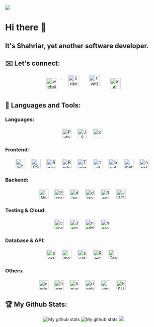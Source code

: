 ![](https://visitor-badge.laobi.icu/badge?page_id=shahsau.shahsau)
# Hi there 👋 
## It's Shahriar, yet another software developer.
<!-- Merging my passion for usability and technology with technical knowledge, I love to create cool digital experiences using robust cutting-edge technology. My goal is to create smooth digital experiences by writing clean and efficient codes that are easy to maintain. I have knowledge and experience in building web apps using technologies including but not limited to Javascript, React, Node, Django, Redux, Typescript, MongoDb, PostgreSql.  I am highly organized, results-oriented, ambitious,  adventurous, assiduous , and able to work in a team or by myself.

- 👨🏽‍💻  I'm working as a software developer.
- 🔭  I’m currently sharpening my knowledge of Typescript and Redux.
- 👯  I’m looking to collaborate on any project.
- 💬  Ask me about anything about programming . -->

## ✉️ Let's connect:
<p align="center">
 <a href="https://shahsau.herokuapp.com/" target="_blank" rel="noopener noreferrer"> <img src="https://img.shields.io/badge/website-000000?style=for-the-badge&logo=About.me&logoColor=white" alt="website" height="35" style="vertical-align:top; margin:10px"> </a>&nbsp;&nbsp;
 <a href="https://www.linkedin.com/in/shahriar-karim-saurov-53a6ba4b/" target="_blank" rel="noopener noreferrer"> <img  src="https://img.shields.io/badge/LinkedIn-0077B5?style=for-the-badge&logo=linkedin&logoColor=white" alt="linkedin" height="35" style="vertical-align:top; margin:0px 10px"></a>&nbsp;&nbsp;
 <a href="https://twitter.com/saurov_shahriar" target="_blank" rel="noopener noreferrer"> <img  src="https://img.shields.io/badge/Twitter-1DA1F2?style=for-the-badge&logo=twitter&logoColor=white" alt="twitter" height="35" style="vertical-align:top; margin:0px 10px"></a>&nbsp;&nbsp;
 <a href="mailto:shahriarksaurov@gmail.com"> <img src="https://img.shields.io/badge/Gmail-D14836?style=for-the-badge&logo=gmail&logoColor=white" alt="mail" height="35" style="vertical-align:top; margin:10px"></a>
</p>
 
## 🧰 Languages and Tools: 
### Languages:
<div align="center">
  <img src="https://img.shields.io/badge/Python-3776AB?style=for-the-badge&logo=python&logoColor=white" alt="Python" height="30" style="vertical-align:top; margin:4px">&nbsp;&nbsp;
 <img src="https://img.shields.io/badge/JavaScript-323330?style=for-the-badge&logo=javascript&logoColor=F7DF1E" alt="JS" height="30" style="vertical-align:top; margin:4px">&nbsp;&nbsp;
<!--   <img src="https://img.shields.io/badge/C%23-239120?style=for-the-badge&logo=c-sharp&logoColor=white" alt="c-sharp" height="30" style="vertical-align:top; margin:4px">&nbsp;&nbsp; -->
 <img src="https://img.shields.io/badge/C-00599C?style=for-the-badge&logo=c&logoColor=white" alt="c" height="30" style="vertical-align:top; margin:4px">&nbsp;&nbsp;
</div>

### Frontend:
<div align="center">
<img src="https://img.shields.io/badge/HTML5-E34F26?style=for-the-badge&logo=html5&logoColor=white" alt="HTML5" height="30" style="vertical-align:top; margin:4px">&nbsp;&nbsp;
 <img src="https://img.shields.io/badge/CSS3-1572B6?style=for-the-badge&logo=css3&logoColor=white" alt="CSS3" height="30" style="vertical-align:top; margin:4px">&nbsp;&nbsp;
 <img src="https://img.shields.io/badge/React-20232A?style=for-the-badge&logo=react&logoColor=61DAFB" alt="React" height="30" style="vertical-align:top; margin:4px">&nbsp;&nbsp;
 <img src="https://img.shields.io/badge/redux-%23593d88.svg?style=for-the-badge&logo=redux&logoColor=white" alt="Redux" height="30" style="vertical-align:top; margin:4px">&nbsp;&nbsp;
 <img src="https://img.shields.io/badge/TypeScript-007ACC?style=for-the-badge&logo=typescript&logoColor=white" alt="Typescript" height="30" style="vertical-align:top; margin:4px">&nbsp;&nbsp;
<!-- <img src="https://img.shields.io/badge/Sass-CC6699?style=for-the-badge&logo=sass&logoColor=white" alt="sass" height="30" style="vertical-align:top; margin:4px">&nbsp;&nbsp; -->
  <img src="https://img.shields.io/badge/Tailwind_CSS-38B2AC?style=for-the-badge&logo=tailwind-css&logoColor=white" alt="tailwind" height="30" style="vertical-align:top; margin:4px">&nbsp;&nbsp;
 <img src="https://img.shields.io/badge/Bootstrap-563D7C?style=for-the-badge&logo=bootstrap&logoColor=white"  alt="bootstrap" height="30" style="vertical-align:top; margin:4px">&nbsp;&nbsp;
 <img src="https://img.shields.io/badge/Material%20UI-007FFF?style=for-the-badge&logo=mui&logoColor=white" alt="material-UI" height="30" style="vertical-align:top; margin:4px">&nbsp;&nbsp;
<img src="https://img.shields.io/badge/next.js-000000?style=for-the-badge&logo=nextdotjs&logoColor=white" alt="next-js" height="30" style="vertical-align:top; margin:4px">&nbsp;&nbsp; 
 </div>
 
 ### Backend:
 <div align="center">
  <img src="https://img.shields.io/badge/Node.js-339933?style=for-the-badge&logo=nodedotjs&logoColor=white" alt="Node" height="30" style="vertical-align:top; margin:4px">&nbsp;&nbsp;
 <img src="https://img.shields.io/badge/express.js-%23404d59.svg?style=for-the-badge&logo=express&logoColor=%2361DAFB" alt="Express" height="30" style="vertical-align:top; margin:4px">&nbsp;&nbsp;
  <img src="https://img.shields.io/badge/Django-092E20?style=for-the-badge&logo=django&logoColor=white" alt="django" height="30" style="vertical-align:top; margin:4px">&nbsp;&nbsp;
<img src="https://img.shields.io/badge/django%20rest-ff1709?style=for-the-badge&logo=django&logoColor=white" alt="django-rest" height="30" style="vertical-align:top; margin:4px">&nbsp;&nbsp;
<!--    <img src="https://img.shields.io/badge/Flask-000000?style=for-the-badge&logo=flask&logoColor=white" alt="flask" height="30" style="vertical-align:top; margin:4px">&nbsp;&nbsp; -->
<!--  <img src="https://img.shields.io/badge/firebase-ffca28?style=for-the-badge&logo=firebase&logoColor=black" alt="Firebase" height="30" style="vertical-align:top; margin:4px">&nbsp;&nbsp; -->
<img src="https://img.shields.io/badge/redis-CC0000.svg?&style=for-the-badge&logo=redis&logoColor=white" alt="Redis" height="30" style="vertical-align:top; margin:4px">&nbsp;&nbsp;
 <img src="https://img.shields.io/badge/JWT-000000?style=for-the-badge&logo=JSON%20web%20tokens&logoColor=white" alt="JWT" height="30" style="vertical-align:top; margin:4px">&nbsp;&nbsp;
 </div>
   
 ### Testing & Cloud:
 <div align="center">
<!--  <img src="https://img.shields.io/badge/Mocha-8D6748?style=for-the-badge&logo=Mocha&logoColor=white" alt="mocha" height="30" style="vertical-align:top; margin:4px">&nbsp;&nbsp; -->
<img src="https://img.shields.io/badge/-cypress-%23E5E5E5?style=for-the-badge&logo=cypress&logoColor=058a5e" alt="cypress" height="30" style="vertical-align:top; margin:4px">&nbsp;&nbsp;
 <img src="https://img.shields.io/badge/-jest-%23C21325?style=for-the-badge&logo=jest&logoColor=white" alt="Jest" height="30" style="vertical-align:top; margin:4px">&nbsp;&nbsp;
 <img src="https://img.shields.io/badge/Netlify-00C7B7?style=for-the-badge&logo=netlify&logoColor=white" alt="netlify" height="30" style="vertical-align:top; margin:4px">&nbsp;&nbsp;
 <img src="https://img.shields.io/badge/Heroku-430098?style=for-the-badge&logo=heroku&logoColor=white" alt="heroku" height="30" style="vertical-align:top; margin:4px">&nbsp;&nbsp;
 </div>

### Database & API:
<div align="center">
 <img src="https://img.shields.io/badge/PostgreSQL-316192?style=for-the-badge&logo=postgresql&logoColor=white" alt="postgre" height="30" style="vertical-align:top; margin:4px">&nbsp;&nbsp;
 <img src="https://img.shields.io/badge/MongoDB-4EA94B?style=for-the-badge&logo=mongodb&logoColor=white" alt="mongo" height="30" style="vertical-align:top; margin:4px">&nbsp;&nbsp;	
<img src="https://img.shields.io/badge/SQLite-07405E?style=for-the-badge&logo=sqlite&logoColor=white" alt="sqlite" height="30" style="vertical-align:top; margin:4px">&nbsp;&nbsp;	
<img src="https://img.shields.io/badge/restapi-109989?style=for-the-badge&logo=FASTAPI&logoColor=white" alt="Rest Api" height="30" style="vertical-align:top; margin:4px">&nbsp;&nbsp;
<img src="https://img.shields.io/badge/GraphQl-E10098?style=for-the-badge&logo=graphql&logoColor=white" alt="GraphQl" height="30" style="vertical-align:top; margin:4px">&nbsp;&nbsp;
</div>

### Others:
<div align="center">
<img src="https://img.shields.io/badge/React_Native-20232A?style=for-the-badge&logo=react&logoColor=61DAFB" alt="native" height="30" style="vertical-align:top; margin:4px">&nbsp;&nbsp;
<img src="https://img.shields.io/badge/Figma-F24E1E?style=for-the-badge&logo=figma&logoColor=white" alt="figma" height="30" style="vertical-align:top; margin:4px">&nbsp;&nbsp;
<img src="https://img.shields.io/badge/Linux-FCC624?style=for-the-badge&logo=linux&logoColor=black" alt="linux" height="30" style="vertical-align:top; margin:4px">&nbsp;&nbsp;
<img src="https://img.shields.io/badge/Docker-2CA5E0?style=for-the-badge&logo=docker&logoColor=white" alt="docker" height="30" style="vertical-align:top; margin:4px">&nbsp;&nbsp;
 <img src="https://img.shields.io/badge/webpack-%238DD6F9.svg?style=for-the-badge&logo=webpack&logoColor=black" alt="webpack" height="30" style="vertical-align:top; margin:4px">&nbsp;&nbsp;
  <img src="https://img.shields.io/badge/ESLint-4B3263?style=for-the-badge&logo=eslint&logoColor=white" alt="ESLint" height="30" style="vertical-align:top; margin:4px">&nbsp;&nbsp;
<!--   <img src="https://img.shields.io/badge/githubactions-%232671E5.svg?style=for-the-badge&logo=githubactions&logoColor=white" alt="GitHUbAction" height="30" style="vertical-align:top; margin:4px">&nbsp;&nbsp; -->
</div>

 ## :trophy: My Github Stats:
<div align="center">
<img src="https://github-readme-stats.vercel.app/api?username=shahsau&&show_icons=true&title_color=ffffff&icon_color=bb2acf&text_color=daf7dc&bg_color=151515" alt="My github stats" >
<img  src="https://github-readme-streak-stats.herokuapp.com?user=shahsau&theme=vue-dark&hide_border=true&date_format=M%20j%5B%2C%20Y%5D" alt="My github stats" />
<img src="https://github-readme-stats.vercel.app/api/top-langs/?username=shahsau&layout=compact&theme=dark&hide_border=true" /> 
 </div> 
